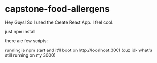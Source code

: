 # capstone-food-allergens

Hey Guys! So I used the Create React App. I feel cool.

just npm install

there are few scripts:

running is npm start and it'll boot on http://localhost:3001 (cuz idk what's still running on my 3000)

